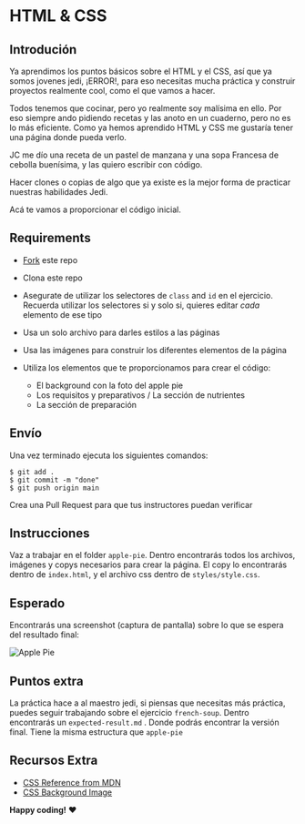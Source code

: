 # HTML & CSS

## Introdución

Ya aprendimos los puntos básicos sobre el HTML y el CSS, así que ya somos jovenes jedi, ¡ERROR!, 
para eso necesitas mucha práctica y construir proyectos realmente cool, como el que vamos a hacer.

Todos tenemos que cocinar, pero yo realmente soy malísima en ello. Por eso siempre ando pidiendo 
recetas y las anoto en un cuaderno, pero no es lo más eficiente. Como ya hemos aprendido HTML y CSS 
me gustaría tener una página donde pueda verlo.

JC me dío una receta de un pastel de manzana y una sopa Francesa de cebolla buenísima, y las quiero escribir con código.

Hacer clones o copias de algo que ya existe es la mejor forma de practicar nuestras habilidades Jedi.

Acá te vamos a proporcionar el código inicial.
## Requirements

- [Fork](https://guides.github.com/activities/forking/) este repo
- Clona este repo
- Asegurate de utilizar los selectores de `class` and `id` en el ejercicio. Recuerda utilizar los selectores si y solo si, quieres editar _cada_ elemento de ese tipo
- Usa un solo archivo para darles estilos a las páginas
- Usa las imágenes para construir los diferentes elementos de la página

- Utiliza los elementos que te proporcionamos para crear el código:
  - El background con la foto del apple pie
  - Los requisitos y preparativos / La sección de nutrientes
  - La sección de preparación

## Envío

Una vez terminado ejecuta los siguientes comandos:

```
$ git add .
$ git commit -m "done"
$ git push origin main
```

Crea una Pull Request para que tus instructores puedan verificar 

## Instrucciones

Vaz a trabajar en el folder `apple-pie`. Dentro encontrarás todos los archivos, imágenes y copys necesarios para crear la página. El copy lo encontrarás dentro de `index.html`, y el archivo css dentro de  `styles/style.css`.

## Esperado

Encontrarás una screenshot (captura de pantalla) sobre lo que se espera del resultado final:


![Apple Pie](https://i.imgur.com/lGGM68Q.jpg)

<!-- ![French Onion](https://i.imgur.com/uepu2DO.jpg) -->

## Puntos extra

La práctica hace a al maestro jedi, si piensas que necesitas más práctica, puedes seguir trabajando sobre el ejercicio `french-soup`. Dentro encontrarás un `expected-result.md` . Donde podrás encontrar la versión final. Tiene la misma estructura que `apple-pie`

## Recursos Extra

- [CSS Reference from MDN](https://developer.mozilla.org/en-US/docs/Web/CSS)
- [CSS Background Image](https://developer.mozilla.org/en/docs/Web/CSS/background-image)

**Happy coding!** :heart:
